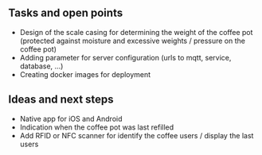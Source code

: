 ## Tasks and open points

- Design of the scale casing for determining the weight of the coffee pot (protected against moisture and excessive weights / pressure on the coffee pot)
- Adding parameter for server configuration (urls to mqtt, service, database, ...)
- Creating docker images for deployment

## Ideas and next steps

- Native app for iOS and Android
- Indication when the coffee pot was last refilled
- Add RFID or NFC scanner for identify the coffee users / display the last users